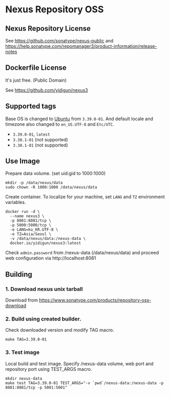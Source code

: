 # Nexus Repository OSS

## Nexus Repository License

See https://github.com/sonatype/nexus-public and https://help.sonatype.com/repomanager3/product-information/release-notes

## Dockerfile License

It's just free. (Public Domain)

See https://github.com/yidigun/nexus3

## Supported tags

Base OS is changed to [Ubuntu](https://hub.docker.com/_/ubuntu) from ```3.39.0-01```.
And default locale and timezone also changed to ```en_US.UTF-8``` and ```Etc/UTC```.

* ```3.39.0-01```, ```latest```
* ```3.38.1-01``` (not supported)
* ```3.38.1-01``` (not supported)

## Use Image

Prepare data volume. (set uid:gid to 1000:1000)

```shell
mkdir -p /data/nexus/data
sudo chown -R 1000:1000 /data/nexus/data
```

Create container. To localize for your machine, set ```LANG``` and ```TZ``` environment variables.

```shell
docker run -d \
  --name nexus3 \
  -p 8081:8081/tcp \
  -p 5000:5000/tcp \
  -e LANG=ko_KR.UTF-8 \
  -e TZ=Asia/Seoul \
  -v /data/nexus/data:/nexus-data \
  docker.io/yidigun/nexus3:latest
```

Check ```admin.password``` from /nexus-data (/data/nexus/data)
and proceed web configuration via http://localhost:8081

## Building

### 1. Download nexus unix tarball

Download from https://www.sonatype.com/products/repository-oss-download

### 2. Build using created builder.

Check downloaded version and modify TAG macro.

```shell
make TAG=3.39.0-01
```

### 3. Test image

Local build and test image. Specify /nexus-data volume, web port and repository port using TEST_ARGS macro.

```shell
mkdir nexus-data
make test TAG=3.39.0-01 TEST_ARGS="-v `pwd`/nexus-data:/nexus-data -p 8081:8081/tcp -p 5001:5001"
```
